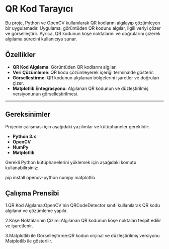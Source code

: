 # QR Kod Tarayıcı

Bu proje, Python ve OpenCV kullanılarak QR kodlarını algılayıp çözümleyen bir uygulamadır. Uygulama, görüntüden QR kodunu algılar, ilgili veriyi çözer ve görselleştirir. Ayrıca, QR kodunun köşe noktalarını ve doğrularını çizerek algılama sürecini kullanıcıya sunar.

## Özellikler

- **QR Kod Algılama**: Görüntüden QR kodlarını algılar.
- **Veri Çözümleme**: QR kodu çözümleyerek içeriği terminalde gösterir.
- **Görselleştirme**: QR kodunun algılanan bölgelerini işaretler ve doğruları çizer.
- **Matplotlib Entegrasyonu**: Algılanan QR kodunun ve düzleştirilmiş versiyonunun görselleştirilmesi.

---

## Gereksinimler

Projenin çalışması için aşağıdaki yazılımlar ve kütüphaneler gereklidir:

- **Python 3.x**
- **OpenCV**
- **NumPy**
- **Matplotlib**

Gerekli Python kütüphanelerini yüklemek için aşağıdaki komutu kullanabilirsiniz:

pip install opencv-python 
numpy matplotlib

## Çalışma Prensibi
1.QR Kod Algılama:OpenCV'nin QRCodeDetector sınıfı kullanılarak QR kodu algılanır ve çözümleme yapılır.

2.Köşe Noktalarının Çizimi:Algılanan QR kodunun köşe noktaları tespit edilir ve işaretlenir.

3.Matplotlib ile Görselleştirme:QR kodun orijinal ve düzleştirilmiş versiyonu Matplotlib ile gösterilir.






